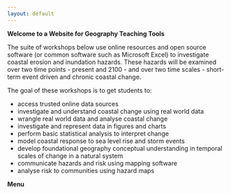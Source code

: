 ```yaml
---
layout: default
---
```


**Welcome to a Website for Geography Teaching Tools**

The suite of workshops below use online resources and open source software (or common software such as Microsoft Excel) to investigate coastal erosion and inundation hazards. These hazards will be examined over two time points - present  and 2100 - and over two time scales - short-term event driven and chronic coastal change. 

The goal of these workshops is to get students to:

* access trusted online data sources
* investigate and understand coastal change using real world data
* wrangle real world data and analyse coastal change
* investigate and represent data in figures and charts
* perform basic statistical analysis to interpret change
* model coastal response to sea level rise and storm events
* develop foundational geography conceptual understanding in temporal scales of change in a natural system
* communicate hazards and risk using mapping software
* analyse risk to communities using hazard maps

**Menu**

<!-- [People](./people.html)

[Research](./projects.html)

[Media and Publications](./publications.html)

[Datasets](./data.html)

[Teaching](./teaching.html)

[Available Honours and Masters Projects](./student_projects)

[Other interests](./other.html) -->
